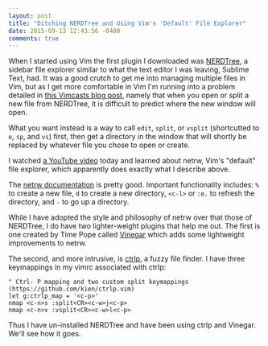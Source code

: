 ```yaml
---
layout: post
title: "Ditching NERDTree and Using Vim's 'Default' File Explorer"
date: 2015-09-13 12:43:56 -0400
comments: true
---
```


When I started using Vim the first plugin I downloaded was [NERDTree](https://github.com/scrooloose/nerdtree), a sidebar file explorer similar to what the text editor I was leaving, Sublime Text, had. It was a good crutch to get me into managing multiple files in Vim, but as I get more comfortable in Vim I'm running into a problem detailed in [this Vimcasts blog post](http://vimcasts.org/blog/2013/01/oil-and-vinegar-split-windows-and-project-drawer/), namely that when you open or split a new file from NERDTree, it is difficult to predict where the new window will open.

<!-- more -->

What you want instead is a way to call `edit`, `split`, or `vsplit` (shortcutted to `e`, `sp`, and `vs`) first, then get a directory in the window that will shortly be replaced by whatever file you chose to open or create. 

I watched [a YouTube video](https://www.youtube.com/watch?v=WfyXKnQ9kAQ&list=PL8tzorAO7s0jy7DQ3Q0FwF3BnXGQnDirs&index=6) today and learned about netrw, Vim's "default" file explorer, which apparently does exactly what I describe above. 

The [netrw documentation](http://vimdoc.sourceforge.net/htmldoc/pi_netrw.html) is pretty good. Important functionality includes: `%` to create a new file, `d` to create a new directory, `<c-l>` or `:e.` to refresh the directory, and `-` to go up a directory. 

While I have adopted the style and philosophy of netrw over that those of NERDTree, I do have two lighter-weight plugins that help me out. The first is one created by Time Pope called [Vinegar](https://github.com/tpope/vim-vinegar) which adds some lightweight improvements to netrw. 

The second, and more intrusive, is [ctrlp](https://github.com/kien/ctrlp.vim), a fuzzy file finder. I have three keymappings in my vimrc associated with ctrlp: 

```
" Ctrl- P mapping and two custom split keymappings (https://github.com/kien/ctrlp.vim)
let g:ctrlp_map = '<c-p>'
nmap <c-n>s :split<CR><c-w>j<c-p>
nmap <c-n>v :vsplit<CR><c-w>l<c-p>
```

Thus I have un-installed NERDTree and have been using ctrlp and Vinegar. We'll see how it goes.
